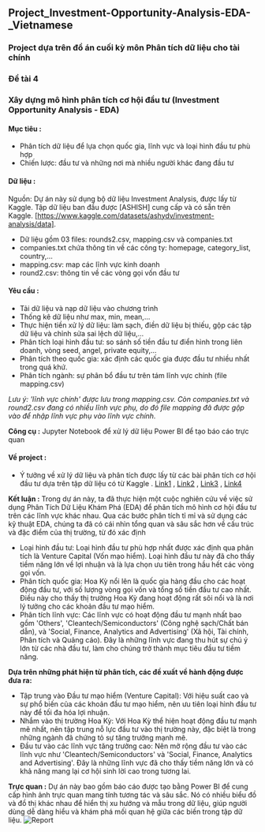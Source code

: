 ## Project_Investment-Opportunity-Analysis-EDA-_Vietnamese

### Project dựa trên đồ án cuối kỳ môn Phân tích dữ liệu cho tài chính
### Đề tài 4
### Xây dựng mô hình phân tích cơ hội đầu tư (Investment Opportunity Analysis - EDA)

#### Mục tiêu :
- Phân tích dữ liệu để lựa chọn quốc gia, lĩnh vực và loại hình đầu tư phù hợp
- Chiến lược: đầu tư và những nơi mà nhiều người khác đang đầu tư

#### Dữ liệu :
Nguồn: Dự án này sử dụng bộ dữ liệu Investment Analysis, được lấy từ Kaggle. Tập dữ liệu ban đầu được [ASHISH] cung cấp và có sẵn trên Kaggle. [https://www.kaggle.com/datasets/ashydv/investment-analysis/data]. 

- Dữ liệu gồm 03 files: rounds2.csv, mapping.csv và companies.txt
- companies.txt chứa thông tin về các công ty: homepage, category_list, country,…
- mapping.csv: map các lĩnh vực kinh doanh
- round2.csv: thông tin về các vòng gọi vốn đầu tư

#### Yêu cầu :
- Tải dữ liệu và nạp dữ liệu vào chương trình 	
- Thống kê dữ liệu như max, min, mean,...
- Thực hiện tiền xử lý dữ liệu: làm sạch, điền dữ liệu bị thiếu, gộp các tập dữ liệu và chỉnh sửa sai lệch dữ liệu,...		
- Phân tích loại hình đầu tư: so sánh số tiền đầu tư điển hình trong liên doanh, vòng seed, angel, private equity,... 
- Phân tích theo quốc gia: xác định các quốc gia được đầu tư nhiều nhất trong quá khứ. 
- Phân tích ngành: sự phân bổ đầu tư trên tám lĩnh vực chính (file mapping.csv)
  
*Lưu ý: 'lĩnh vực chính' được lưu trong mapping.csv. Còn companies.txt và round2.csv đang có nhiều lĩnh vực phụ, do đó file mapping đã được gộp vào để nhập lĩnh vực phụ vào lĩnh vực chính.*

**Công cụ :**
Jupyter Notebook để xử lý dữ liệu
Power BI để tạo báo cáo trực quan

#### Về project :
- Ý tưởng về xử lý dữ liệu và phân tích được lấy từ các bài phân tích cơ hội đầu tư dựa trên tập dữ liệu có từ Kaggle . [Link1](https://www.kaggle.com/code/absheer/investment-data-cleaning-and-understanding) , [Link2](https://www.kaggle.com/code/anuranchowdhury/spark-fund-investment-analysis-eda) , [Link3](https://www.kaggle.com/code/kerneler/starter-investment-analysis-69cfb24d-6) , [Link4](https://www.kaggle.com/code/ashydv/investment-opportunity-analysis-eda)
  
**Kết luận :**
Trong dự án này, ta đã thực hiện một cuộc nghiên cứu về việc sử dụng Phân Tích Dữ Liệu Khám Phá (EDA) để phân tích mô hình cơ hội đầu tư trên các lĩnh vực khác nhau. Qua các bước phân tích tỉ mỉ và sử dụng các kỹ thuật EDA, chúng ta đã có cái nhìn tổng quan và sâu sắc hơn về cấu trúc và đặc điểm của thị trường, từ đó xác định
+ Loại hình đầu tư: Loại hình đầu tư phù hợp nhất được xác định qua phân tích là Venture Capital (Vốn mạo hiểm). Loại hình đầu tư này đã cho thấy tiềm năng lớn về lợi nhuận và là lựa chọn ưu tiên trong hầu hết các vòng gọi vốn.
+ Phân tích quốc gia: Hoa Kỳ nổi lên là quốc gia hàng đầu cho các hoạt động đầu tư, với số lượng vòng gọi vốn và tổng số tiền đầu tư cao nhất. Điều này cho thấy thị trường Hoa Kỳ đang hoạt động rất sôi nổi và là nơi lý tưởng cho các khoản đầu tư mạo hiểm.
+ Phân tích lĩnh vực: Các lĩnh vực có hoạt động đầu tư mạnh nhất bao gồm 'Others', 'Cleantech/Semiconductors' (Công nghệ sạch/Chất bán dẫn), và 'Social, Finance, Analytics and Advertising' (Xã hội, Tài chính, Phân tích và Quảng cáo). Đây là những lĩnh vực đang thu hút sự chú ý lớn từ các nhà đầu tư, làm cho chúng trở thành mục tiêu đầu tư tiềm năng.

**Dựa trên những phát hiện từ phân tích, các đề xuất về hành động được đưa ra:**
+ Tập trung vào Đầu tư mạo hiểm (Venture Capital): Với hiệu suất cao và sự phổ biến của các khoản đầu tư mạo hiểm, nên ưu tiên loại hình đầu tư này để tối đa hóa lợi nhuận.
+ Nhắm vào thị trường Hoa Kỳ: Với Hoa Kỳ thể hiện hoạt động đầu tư mạnh mẽ nhất, nên tập trung nỗ lực đầu tư vào thị trường này, đặc biệt là trong những ngành đã chứng tỏ sự tăng trưởng mạnh mẽ.
+ Đầu tư vào các lĩnh vực tăng trưởng cao: Nên mở rộng đầu tư vào các lĩnh vực như 'Cleantech/Semiconductors' và 'Social, Finance, Analytics and Advertising'. Đây là những lĩnh vực đã cho thấy tiềm năng lớn và có khả năng mang lại cơ hội sinh lời cao trong tương lai.
  
**Trực quan :**
Dự án này bao gồm báo cáo được tạo bằng Power BI để cung cấp hình ảnh trực quan mang tính tương tác và sâu sắc. Nó có nhiều biểu đồ và đồ thị khác nhau để hiển thị xu hướng và mẫu trong dữ liệu, giúp người dùng dễ dàng hiểu và khám phá mối quan hệ giữa các biến trong tập dữ liệu.
![Report](https://github.com/ViaThanh/Project_Investment_Opportunity_Analysis_Vietnamese/blob/537ba9207d4dc10d61cbccac22f6a3e9ad2ea92a/%E1%BA%A2nh%20ch%E1%BB%A5p%20m%C3%A0n%20h%C3%ACnh%202024-09-03%20232145.png)
